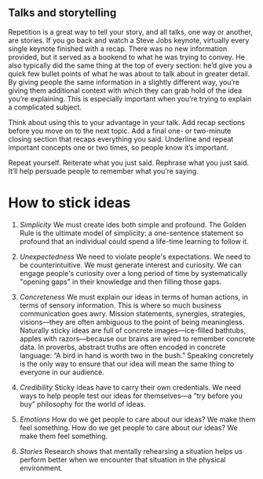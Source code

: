 ## Talks and storytelling
Repetition is a great way to tell your story, and all talks, one way or another, are stories. If you go back and watch a Steve Jobs keynote, virtually every single keynote finished with a recap. There was no new information provided, but it served as a bookend to what he was trying to convey. He also typically did the same thing at the top of every section: he’d give you a quick few bullet points of what he was about to talk about in greater detail. By giving people the same information in a slightly different way, you’re giving them additional context with which they can grab hold of the idea you’re explaining. This is especially important when you’re trying to explain a complicated subject.

Think about using this to your advantage in your talk. Add recap sections before you move on to the next topic. Add a final one- or two-minute closing section that recaps everything you said. Underline and repeat important concepts one or two times, so people know it’s important.

Repeat yourself. Reiterate what you just said. Rephrase what you just said. It’ll help persuade people to remember what you’re saying.

# How to stick ideas
1. *Simplicity*
We must create ides both simple and profound. The Golden Rule is the ultimate model of simplicity: a one-sentence statement so profound that an individual could spend a life-time learning to follow it.

2. *Unexpectedness*
We need to violate people's expectations. We need to be counterintuitive. We must generate interest and curiosity. We can engage people's curiosity over a long period of time by systematically "opening gaps" in their knowledge and then filling those gaps.

3. *Concreteness*
We must explain our ideas in terms of human actions, in terms of sensory information. This is where so much business communication goes awry. Mission statements, synergies, strategies, visions—they are often ambiguous to the point of being meaningless. Naturally sticky ideas are full of concrete images—ice-filled bathtubs, apples with razors—because our brains are wired to remember concrete data. In proverbs, abstract truths are often encoded in concrete language: “A bird in hand is worth two in the bush.” Speaking concretely is the only way to ensure that our idea will mean the same thing to everyone in our audience.

4. *Credibility*
Sticky ideas have to carry their own credentials. We need ways to help people test our ideas for themselves—a “try before you buy” philosophy for the world of ideas.

5. *Emotions*
How do we get people to care about our ideas? We make them feel something. How do we get people to care about our ideas? We make them feel something.

6. *Stories*
Research shows that mentally rehearsing a situation helps us perform better when we encounter that situation in the physical environment.
